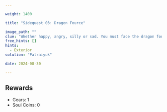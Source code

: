```yaml
---

weight: 1400

title: "Sidequest 03: Dragon Fource"

image_path: ""
clue: "Whether happy, angry, silly or sad. You must face the dragon fource."
free_hints: []
hints:
  - Exterior
solution: "Palraiyuk"

date: 2024-08-30

---
```


## Rewards

- Gears: 1
- Soul Coins: 0

